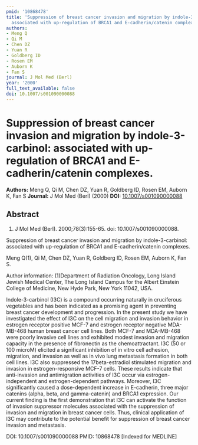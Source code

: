 ```yaml
---
pmid: '10868478'
title: 'Suppression of breast cancer invasion and migration by indole-3-carbinol:
  associated with up-regulation of BRCA1 and E-cadherin/catenin complexes.'
authors:
- Meng Q
- Qi M
- Chen DZ
- Yuan R
- Goldberg ID
- Rosen EM
- Auborn K
- Fan S
journal: J Mol Med (Berl)
year: '2000'
full_text_available: false
doi: 10.1007/s001090000088
---
```


# Suppression of breast cancer invasion and migration by indole-3-carbinol: associated with up-regulation of BRCA1 and E-cadherin/catenin complexes.
**Authors:** Meng Q, Qi M, Chen DZ, Yuan R, Goldberg ID, Rosen EM, Auborn K, Fan S
**Journal:** J Mol Med (Berl) (2000)
**DOI:** [10.1007/s001090000088](https://doi.org/10.1007/s001090000088)

## Abstract

1. J Mol Med (Berl). 2000;78(3):155-65. doi: 10.1007/s001090000088.

Suppression of breast cancer invasion and migration by indole-3-carbinol: 
associated with up-regulation of BRCA1 and E-cadherin/catenin complexes.

Meng Q(1), Qi M, Chen DZ, Yuan R, Goldberg ID, Rosen EM, Auborn K, Fan S.

Author information:
(1)Department of Radiation Oncology, Long Island Jewish Medical Center, The Long 
Island Campus for the Albert Einstein College of Medicine, New Hyde Park, New 
York 11042, USA.

Indole-3-carbinol (I3C) is a compound occurring naturally in cruciferous 
vegetables and has been indicated as a promising agent in preventing breast 
cancer development and progression. In the present study we have investigated 
the effect of I3C on the cell migration and invasion behavior in estrogen 
receptor positive MCF-7 and estrogen receptor negative MDA-MB-468 human breast 
cancer cell lines. Both MCF-7 and MDA-MB-468 were poorly invasive cell lines and 
exhibited modest invasion and migration capacity in the presence of fibronectin 
as the chemoattractant. I3C (50 or 100 microM) elicited a significant inhibition 
of in vitro cell adhesion, migration, and invasion as well as in vivo lung 
metastasis formation in both cell lines. I3C also suppressed the 
17beta-estradiol stimulated migration and invasion in estrogen-responsive MCF-7 
cells. These results indicate that anti-invasion and antimigration activities of 
I3C occur via estrogen-independent and estrogen-dependent pathways. Moreover, 
I3C significantly caused a dose-dependent increase in E-cadherin, three major 
catenins (alpha, beta, and gamma-catenin) and BRCA1 expression. Our current 
finding is the first demonstration that I3C can activate the function of 
invasion suppressor molecules associated with the suppression of invasion and 
migration in breast cancer cells. Thus, clinical application of I3C may 
contribute to the potential benefit for suppression of breast cancer invasion 
and metastasis.

DOI: 10.1007/s001090000088
PMID: 10868478 [Indexed for MEDLINE]
